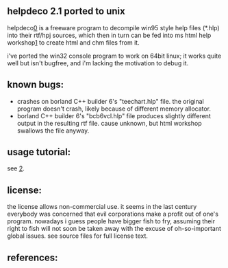 helpdeco 2.1 ported to unix
---------------------------

helpdeco[0] is a freeware program to decompile win95 style help files
(*.hlp) into their rtf/hpj sources, which then in turn can be fed
into ms html help workshop[1] to create html and chm files from it.

i've ported the win32 console program to work on 64bit linux; it works
quite well but isn't bugfree, and i'm lacking the motivation to debug
it.

known bugs:
-----------

- crashes on borland C++ builder 6's "teechart.hlp" file.
  the original program doesn't crash, likely because of different
  memory allocator.
- borland C++ builder 6's "bcb6vcl.hlp" file produces slightly
  different output in the resulting rtf file. cause unknown, but
  html workshop swallows the file anyway.

usage tutorial:
---------------

see [2].

license:
--------

the license allows non-commercial use. it seems in the last century
everybody was concerned that evil corporations make a profit out of
one's program. nowadays i guess people have bigger fish to fry,
assuming their right to fish will not soon be taken away with the
excuse of oh-so-important global issues. see source files for full
license text.

references:
-----------

[0]: http://web.archive.org/web/20210414182014/https://www.oocities.org/mwinterhoff/helpdeco.htm
[1]: https://gist.github.com/rofl0r/f4e9bea2f6c4601b90e9787c2002ef24
[2]: http://www.help-info.de/en/Help_Info_WinHelp/hw_converting.htm
